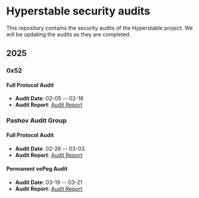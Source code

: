 # Hyperstable security audits

This repository contains the security audits of the Hyperstable project.
We will be updating the audits as they are completed.

## 2025

### 0x52

#### Full Protocol Audit

- **Audit Date**: 02-05 -- 02-18
- **Audit Report**: [Audit Report](2025/0x52/02-21/report.md)

### Pashov Audit Group

#### Full Protocol Audit

- **Audit Date**: 02-26 -- 03-03
- **Audit Report**: [Audit Report](2025/Pashov/03-13/report.pdf)

#### Permanent vePeg Audit

- **Audit Date**: 03-19 -- 03-21
- **Audit Report**: [Audit Report](2025/Pashov/03-19/report.pdf)
